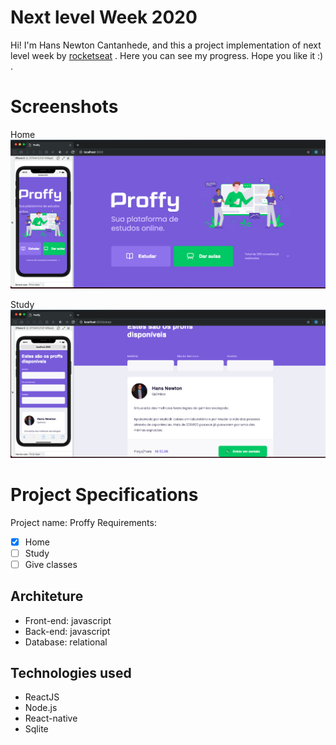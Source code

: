 # Next level Week 2020

Hi! I'm Hans Newton Cantanhede, and this a project implementation of next level week by [rocketseat]([https://rocketseat.com.br/](https://rocketseat.com.br/)) . Here you can see my progress. Hope you like it :) .

# Screenshots
Home
![Home](https://github.com/hansnewton/nlw-2020/blob/master/screenshots/home.png?raw=true)

Study
![Study](https://github.com/hansnewton/nlw-2020/blob/master/screenshots/study.png?raw=true)


# Project Specifications

Project name: Proffy
Requirements:
 - [x] Home
 - [ ] Study
 - [ ] Give classes

## Architeture

 - Front-end: javascript 
 - Back-end: javascript 
 - Database: relational

## Technologies used

 - ReactJS
 - Node.js
 - React-native 
 - Sqlite
